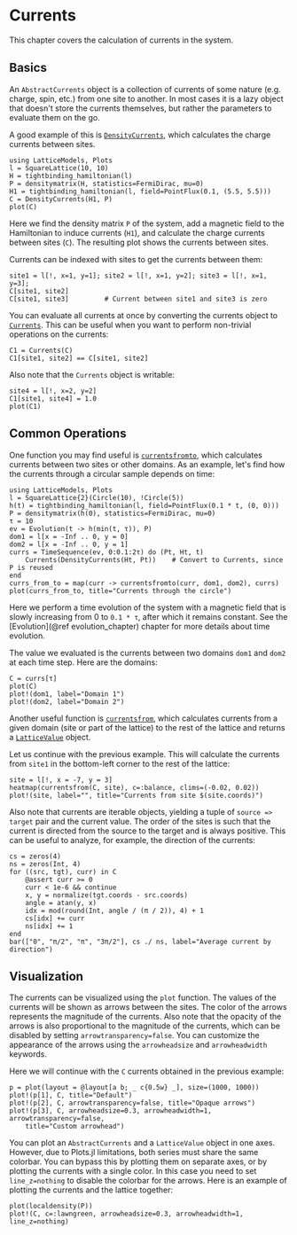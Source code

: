 # Currents

This chapter covers the calculation of currents in the system.

## Basics

An `AbstractCurrents` object is a collection of currents of some nature (e.g. charge, spin, etc.) from one site to another. 
In most cases it is a lazy object that doesn't store the currents themselves, but rather the parameters to evaluate them on the go.

A good example of this is [`DensityCurrents`](@ref), which calculates the charge currents between sites.

```@example 1
using LatticeModels, Plots
l = SquareLattice(10, 10)
H = tightbinding_hamiltonian(l)
P = densitymatrix(H, statistics=FermiDirac, mu=0)
H1 = tightbinding_hamiltonian(l, field=PointFlux(0.1, (5.5, 5.5)))
C = DensityCurrents(H1, P)
plot(C)
```

Here we find the density matrix `P` of the system, add a magnetic field to the Hamiltonian to induce currents (`H1`), and calculate the charge currents between sites (`C`). The resulting plot shows the currents between sites.

Currents can be indexed with sites to get the currents between them:

```@repl 1
site1 = l[!, x=1, y=1]; site2 = l[!, x=1, y=2]; site3 = l[!, x=1, y=3];
C[site1, site2]
C[site1, site3]         # Current between site1 and site3 is zero
```

You can evaluate all currents at once by converting the currents object to [`Currents`](@ref). This can be useful when you want to perform non-trivial operations on the currents:

```@repl 1
C1 = Currents(C)
C1[site1, site2] == C[site1, site2]
```

Also note that the `Currents` object is writable:

```@example 1
site4 = l[!, x=2, y=2]
C1[site1, site4] = 1.0
plot(C1)
```

## Common Operations

One function you may find useful is [`currentsfromto`](@ref), which calculates currents between two sites or other domains.
As an example, let's find how the currents through a circular sample depends on time:

```@example 2
using LatticeModels, Plots
l = SquareLattice{2}(Circle(10), !Circle(5))
h(t) = tightbinding_hamiltonian(l, field=PointFlux(0.1 * t, (0, 0)))
P = densitymatrix(h(0), statistics=FermiDirac, mu=0)
τ = 10
ev = Evolution(t -> h(min(t, τ)), P)
dom1 = l[x = -Inf .. 0, y = 0]
dom2 = l[x = -Inf .. 0, y = 1]
currs = TimeSequence(ev, 0:0.1:2τ) do (Pt, Ht, t)
    Currents(DensityCurrents(Ht, Pt))    # Convert to Currents, since P is reused
end
currs_from_to = map(curr -> currentsfromto(curr, dom1, dom2), currs)
plot(currs_from_to, title="Currents through the circle")
```

Here we perform a time evolution of the system with a magnetic field that is slowly increasing from 0 to `0.1 * τ`, after which it remains constant. See the [Evolution](@ref evolution_chapter) chapter for more details about time evolution.

The value we evaluated is the currents between two domains `dom1` and `dom2` at each time step. Here are 
the domains:

```example 2
C = currs[τ]
plot(C)
plot!(dom1, label="Domain 1")
plot!(dom2, label="Domain 2")
```

Another useful function is [`currentsfrom`](@ref), which calculates currents from a given domain (site or part of the lattice) to the rest of the lattice and returns a [`LatticeValue`](@ref) object.

Let us continue with the previous example. This will calculate the currents from `site1` in the bottom-left corner to the rest of the lattice:

```@example 2
site = l[!, x = -7, y = 3]
heatmap(currentsfrom(C, site), c=:balance, clims=(-0.02, 0.02))
plot!(site, label="", title="Currents from site $(site.coords)")
```

Also note that currents are iterable objects, yielding a tuple of `source => target` pair and the current value. 
The order of the sites is such that the current is directed from the source to the target and is always positive.
This can be useful to analyze, for example, the direction of the currents:

```@example 2
cs = zeros(4)
ns = zeros(Int, 4)
for ((src, tgt), curr) in C
    @assert curr >= 0
    curr < 1e-6 && continue
    x, y = normalize(tgt.coords - src.coords)
    angle = atan(y, x)
    idx = mod(round(Int, angle / (π / 2)), 4) + 1
    cs[idx] += curr
    ns[idx] += 1
end
bar(["0", "π/2", "π", "3π/2"], cs ./ ns, label="Average current by direction")
```

## Visualization

The currents can be visualized using the `plot` function. The values of the currents will be shown as arrows between the sites. The color of the arrows represents the magnitude of the currents. Also note that the opacity of the arrows is also proportional to the magnitude of the currents, which can be disabled by setting `arrowtransparency=false`. You can customize the appearance of the arrows using the `arrowheadsize` and `arrowheadwidth` keywords.

Here we will continue with the `C` currents obtained in the previous example:

```@example 2
p = plot(layout = @layout[a b; _ c{0.5w} _], size=(1000, 1000))
plot!(p[1], C, title="Default")
plot!(p[2], C, arrowtransparency=false, title="Opaque arrows")  
plot!(p[3], C, arrowheadsize=0.3, arrowheadwidth=1, arrowtransparency=false,
    title="Custom arrowhead")
```

You can plot an `AbstractCurrents` and a `LatticeValue` object in one axes. However, due to Plots.jl limitations, both series must share the same colorbar. You can bypass this by plotting them on separate axes, or by plotting the currents with a single color. In this case you need to set `line_z=nothing` to disable the colorbar for the arrows. Here is an example of plotting the currents and the lattice together:

```@example 2
plot(localdensity(P))
plot!(C, c=:lawngreen, arrowheadsize=0.3, arrowheadwidth=1, line_z=nothing)
```
